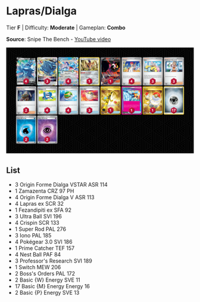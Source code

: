 # Lapras/Dialga

Tier **F** | Difficulty: **Moderate** | Gameplan: **Combo**

**Source**: Snipe The Bench - [YouTube video](https://www.youtube.com/watch?v=ta8nwN5idJw)

![decklist](../../!Images/Standard/13BRS-SRC/Lapras-Dialga.PNG)

## List
* 3 Origin Forme Dialga VSTAR ASR 114
* 1 Zamazenta CRZ 97 PH
* 4 Origin Forme Dialga V ASR 113
* 4 Lapras ex SCR 32
* 1 Fezandipiti ex SFA 92
* 3 Ultra Ball SVI 196
* 4 Crispin SCR 133
* 1 Super Rod PAL 276
* 3 Iono PAL 185
* 4 Pokégear 3.0 SVI 186
* 1 Prime Catcher TEF 157
* 4 Nest Ball PAF 84
* 3 Professor's Research SVI 189
* 1 Switch MEW 206
* 2 Boss's Orders PAL 172
* 2 Basic {W} Energy SVE 11
* 17 Basic {M} Energy Energy 16
* 2 Basic {P} Energy SVE 13
